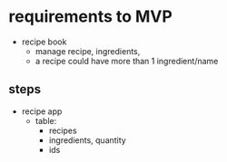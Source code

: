 # requirements to MVP
- recipe book
    - manage recipe, ingredients, 
    - a recipe could have more than 1 ingredient/name 

## steps
- recipe app
    - table:
        - recipes
        - ingredients, quantity
        - ids